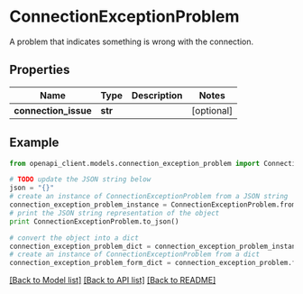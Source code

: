 # ConnectionExceptionProblem

A problem that indicates something is wrong with the connection.

## Properties
Name | Type | Description | Notes
------------ | ------------- | ------------- | -------------
**connection_issue** | **str** |  | [optional] 

## Example

```python
from openapi_client.models.connection_exception_problem import ConnectionExceptionProblem

# TODO update the JSON string below
json = "{}"
# create an instance of ConnectionExceptionProblem from a JSON string
connection_exception_problem_instance = ConnectionExceptionProblem.from_json(json)
# print the JSON string representation of the object
print ConnectionExceptionProblem.to_json()

# convert the object into a dict
connection_exception_problem_dict = connection_exception_problem_instance.to_dict()
# create an instance of ConnectionExceptionProblem from a dict
connection_exception_problem_form_dict = connection_exception_problem.from_dict(connection_exception_problem_dict)
```
[[Back to Model list]](../README.md#documentation-for-models) [[Back to API list]](../README.md#documentation-for-api-endpoints) [[Back to README]](../README.md)



